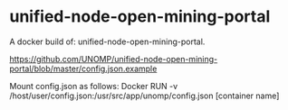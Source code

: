 # unified-node-open-mining-portal
A docker build of: unified-node-open-mining-portal.

https://github.com/UNOMP/unified-node-open-mining-portal/blob/master/config.json.example

Mount config.json as follows:
Docker RUN -v /host/user/config.json:/usr/src/app/unomp/config.json [container name]
